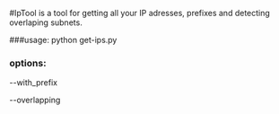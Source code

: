 #IpTool
 is a tool for getting all your IP adresses, prefixes and detecting overlaping subnets.

###usage:
python get-ips.py

### options:
--with_prefix

--overlapping
